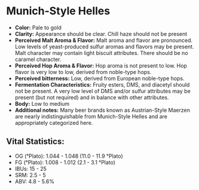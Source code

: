 # Munich-Style Helles

- **Color:** Pale to gold
- **Clarity:** Appearance should be clear. Chill haze should not be present
- **Perceived Malt Aroma & Flavor:** Malt aroma and flavor are pronounced. Low levels of yeast-produced sulfur aromas and flavors may be present. Malt character may contain light biscuit attributes. There should be no caramel character.
- **Perceived Hop Aroma & Flavor:** Hop aroma is not present to low. Hop flavor is very low to low, derived from noble-type hops.
- **Perceived bitterness:** Low, derived from European noble-type hops.
- **Fermentation Characteristics:** Fruity esters, DMS, and diacetyl should not be present. A very low level of DMS and/or sulfur attributes may be present (but not required) and in balance with other attributes.
- **Body:** Low to medium
- **Additional notes:** Many beer brands known as Austrian-Style Maerzen are nearly indistinguishable from Munich-Style Helles and are appropriately categorized here.

## Vital Statistics:

- OG (°Plato): 1.044 - 1.048 (11.0 - 11.9 °Plato)
- FG (°Plato): 1.008 - 1.012 (2.1 - 3.1 °Plato)
- IBUs: 15 - 25
- SRM: 2.5 - 5
- ABV: 4.8 - 5.6%
